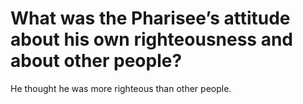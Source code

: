 # What was the Pharisee’s attitude about his own righteousness and about other people?

He thought he was more righteous than other people.
